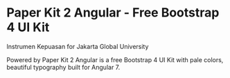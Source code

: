 # Paper Kit 2 Angular - Free Bootstrap 4 UI Kit

Instrumen Kepuasan for Jakarta Global University

Powered by Paper Kit 2 Angular is a free Bootstrap 4 UI Kit with pale colors, beautiful typography built for Angular 7.